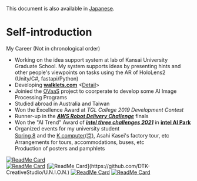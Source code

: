 <!-- <a href="https://github.com/anuraghazra/github-readme-stats">
  <img align="center" src="https://github-readme-stats.vercel.app/api/top-langs/?username=yusuke-1105&show_icons=true&hide_border=truecount_private=true&title_color=333333&text_color=000000&bg_color=45,EEFFFF,BAD3FF" />
</a> -->
<!-- <a href="https://github.com/anuraghazra/github-readme-stats">
  <img align="center" src="https://github-readme-stats.vercel.app/api?username=yusuke-1105&count_private=true&show_icons=true&show_icons=true&hide_border=true&cache_seconds=10000&&title_color=333333&text_color=&bg_color=-15,C2EEFF,FFDDFF&line_height=27" />
</a>   -->

This document is also available in [Japanese](https://github.com/yusuke-1105/yusuke-1105/blob/main/README_ja.md).  

# Self-introduction  

My Career (Not in chronological order)

- Working on the idea support system at lab of Kansai University Graduate School. My system supports ideas by presenting hints and other people's viewpoints on tasks using the AR of HoloLens2 (Unity/C#, fastapi/Python)  
- Developing [**walklets.com**](https://app.walklets.com) <[Detail](https://kudtk844412490.wordpress.com/2021/10/26/walklets-ai/)>
- Joinied the [OVaaS](https://agreeable-rock-03bb9dd00.azurestaticapps.net) project to coorperate to develop some AI Image Processing Programs  
- Studied abroad in Australia and Taiwan
- Won the Excellence Award at *TGL College 2019 Development Contest*
- Runner-up in the [***AWS Robot Delivery Challenge***](https://aws.amazon.com/jp/robot-delivery-challenge/) finals
- Won the "AI Trend" Award of [***intel three challenges 2021***](https://webinar.intel.com/IntelAIPark#openvino) in [**intel AI Park**](https://webinar.intel.com/IntelAIPark)
- Organized events for my university student  
  [Spring 8](http://www.spring8.or.jp/en/) and the [K computer(京)](https://www.fujitsu.com/jp/about/businesspolicy/tech/k/whatis/project/#nickname), Asahi Kasei's factory tour, etc  
  Arrangements for tours, accommodations, buses, etc  
  Production of posters and pamphlets  

[![ReadMe Card](https://github-readme-stats.vercel.app/api/pin/?username=OVaaS&repo=ovaas-backend)](https://github.com/OVaaS/ovaas-backend)  
[![ReadMe Card](https://github-readme-stats.vercel.app/api/pin/?username=yusuke-1105&repo=AI-Bread-Detection)](https://github.com/yusuke-1105/AI-Bread-Detection)
[![ReadMe Card](https://github-readme-stats.vercel.app/api/pin/?username=DTK-CreativeStudio&repo=U.N.I.O.N.)](https://github.com/DTK-CreativeStudio/U.N.I.O.N.)
[![ReadMe Card](https://github-readme-stats.vercel.app/api/pin/?username=DTK-CreativeStudio&repo=AWS-Robot-Delivery-Challenge)](https://github.com/DTK-CreativeStudio/AWS-Robot-Delivery-Challenge)
[![ReadMe Card](https://github-readme-stats.vercel.app/api/pin/?username=DTK-CreativeStudio&repo=Course)](https://github.com/DTK-CreativeStudio/Course)
